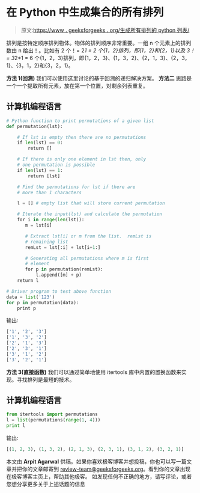 # 在 Python 中生成集合的所有排列

> 原文:[https://www . geeksforgeeks . org/生成所有排列的 python 列表/](https://www.geeksforgeeks.org/generate-all-the-permutation-of-a-list-in-python/)

排列是按特定顺序排列物体。物体的排列顺序非常重要。一组 n 个元素上的排列数由 n 给出！。比如有 2 个！= 2*1 = 2 个{1，2}排列，即{1，2}和{2，1}以及 3！= 3*2*1 = 6 个{1，2，3}排列，即{1，2，3}、{1，3，2}、{2，1，3}、{2，3，1}、{3，1，2}和{3，2，1}。

**方法 1(回溯)**
我们可以使用这里讨论的基于回溯的递归解决方案。
**方法二**
思路是一个一个提取所有元素，放在第一个位置，对剩余列表重复。

## 计算机编程语言

```py
# Python function to print permutations of a given list
def permutation(lst):

    # If lst is empty then there are no permutations
    if len(lst) == 0:
        return []

    # If there is only one element in lst then, only
    # one permutation is possible
    if len(lst) == 1:
        return [lst]

    # Find the permutations for lst if there are
    # more than 1 characters

    l = [] # empty list that will store current permutation

    # Iterate the input(lst) and calculate the permutation
    for i in range(len(lst)):
       m = lst[i]

       # Extract lst[i] or m from the list.  remLst is
       # remaining list
       remLst = lst[:i] + lst[i+1:]

       # Generating all permutations where m is first
       # element
       for p in permutation(remLst):
           l.append([m] + p)
    return l

# Driver program to test above function
data = list('123')
for p in permutation(data):
    print p
```

输出:

```py
['1', '2', '3']
['1', '3', '2']
['2', '1', '3']
['2', '3', '1']
['3', '1', '2']
['3', '2', '1']
```

**方法 3(直接函数)**
我们可以通过简单地使用 itertools 库中内置的置换函数来实现。寻找排列是最短的技术。

## 计算机编程语言

```py
from itertools import permutations
l = list(permutations(range(1, 4)))
print l
```

输出:

```py
[(1, 2, 3), (1, 3, 2), (2, 1, 3), (2, 3, 1), (3, 1, 2), (3, 2, 1)] 
```

本文由 **Arpit Agarwal** 供稿。如果你喜欢极客博客并想投稿，你也可以写一篇文章并把你的文章邮寄到 review-team@geeksforgeeks.org。看到你的文章出现在极客博客主页上，帮助其他极客。
如发现任何不正确的地方，请写评论，或者您想分享更多关于上述话题的信息